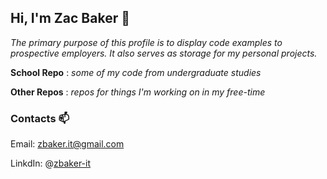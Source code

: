 ## Hi, I'm Zac Baker 👋
*The primary purpose of this profile is to display code examples to prospective employers.  It also serves as storage for my personal projects.*

**School Repo**
: *some of my code from undergraduate studies* 

**Other Repos**
: *repos for things I'm working on in my 
free-time*

### Contacts 📫
Email: zbaker.it@gmail.com

LinkdIn: @[zbaker-it](https://www.linkedin.com/in/zbaker-it/)

<!---
Zac-Baker91/Zac-Baker91 is a ✨ special ✨ repository because its `README.md` (this file) appears on your GitHub profile.
You can click the Preview link to take a look at your changes.
--->
